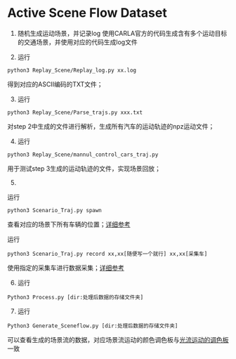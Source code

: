 # Active Scene Flow Dataset

1. 随机生成运动场景，并记录log
使用CARLA官方的代码生成含有多个运动目标的交通场景，并使用对应的代码生成log文件

2. 运行
 ```
python3 Replay_Scene/Replay_log.py xx.log
 ```
得到对应的ASCII编码的TXT文件；

3. 运行
 ```
python3 Replay_Scene/Parse_trajs.py xxx.txt
 ```
对step 2中生成的文件进行解析，生成所有汽车的运动轨迹的npz运动文件；

4. 运行
 ```
python3 Replay_Scene/mannul_control_cars_traj.py 
 ```
用于测试step 3生成的运动轨迹的文件，实现场景回放；

5.
运行
 ```
python3 Scenario_Traj.py spawn
 ```
查看对应的场景下所有车辆的位置；[详细参考]((https://github.com/zijianzhang/CARLA_INVS))

运行
 ```
python3 Scenario_Traj.py record xx,xx[随便写一个就行] xx,xx[采集车]
 ```
使用指定的采集车进行数据采集；[详细参考]((https://github.com/zijianzhang/CARLA_INVS))

6. 运行
 ```
Python3 Process.py [dir:处理后数据的存储文件夹]
 ```

7. 运行
 ```
Python3 Generate_Sceneflow.py [dir:处理后数据的存储文件夹]
 ```
可以查看生成的场景流的数据，对应场景流运动的颜色调色板与[光流运动的调色板](https://github.com/tomrunia/OpticalFlow_Visualization)一致
